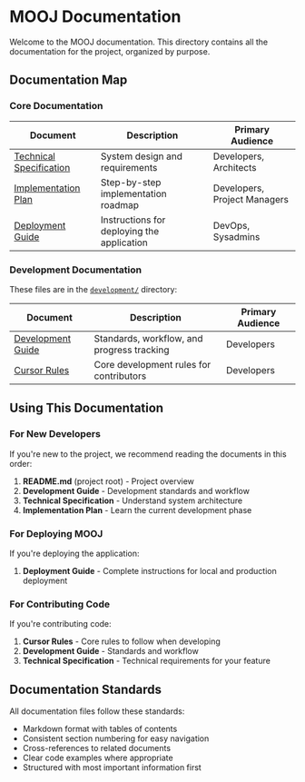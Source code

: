 # MOOJ Documentation

Welcome to the MOOJ documentation. This directory contains all the documentation for the project, organized by purpose.

## Documentation Map

### Core Documentation

| Document | Description | Primary Audience |
|----------|-------------|-----------------|
| [Technical Specification](technical-specification.md) | System design and requirements | Developers, Architects |
| [Implementation Plan](implementation-plan.md) | Step-by-step implementation roadmap | Developers, Project Managers |
| [Deployment Guide](deployment-guide.md) | Instructions for deploying the application | DevOps, Sysadmins |

### Development Documentation

These files are in the [`development/`](development/) directory:

| Document | Description | Primary Audience |
|----------|-------------|-----------------|
| [Development Guide](development/guide.md) | Standards, workflow, and progress tracking | Developers |
| [Cursor Rules](../.cursorrules) | Core development rules for contributors | Developers |

## Using This Documentation

### For New Developers

If you're new to the project, we recommend reading the documents in this order:

1. **README.md** (project root) - Project overview
2. **Development Guide** - Development standards and workflow 
3. **Technical Specification** - Understand system architecture
4. **Implementation Plan** - Learn the current development phase

### For Deploying MOOJ

If you're deploying the application:

1. **Deployment Guide** - Complete instructions for local and production deployment

### For Contributing Code

If you're contributing code:

1. **Cursor Rules** - Core rules to follow when developing
2. **Development Guide** - Standards and workflow 
3. **Technical Specification** - Technical requirements for your feature

## Documentation Standards

All documentation files follow these standards:

- Markdown format with tables of contents
- Consistent section numbering for easy navigation
- Cross-references to related documents
- Clear code examples where appropriate
- Structured with most important information first 